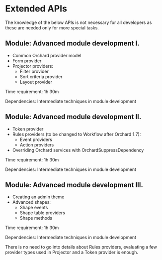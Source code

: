 # Extended APIs



The knowledge of the below APIs is not necessary for all developers as these are needed only for more special tasks.


## Module: Advanced module development I.

- Common Orchard provider model
- Form provider
- Projector providers:
	- Filter provider
	- Sort criteria provider
	- Layout provider

Time requirement: 1h 30m

Dependencies: Intermediate techniques in module development


## Module: Advanced module development II.

- Token provider
- Rules providers (to be changed to Workflow after Orchard 1.7):
	- Event providers
	- Action providers
- Overriding Orchard services with OrchardSuppressDependency

Time requirement: 1h 30m

Dependencies: Intermediate techniques in module development


## Module: Advanced module development III.

- Creating an admin theme
- Advanced shapes:
	- Shape events
	- Shape table providers
	- Shape methods

Time requirement: 1h 30m

Dependencies: Intermediate techniques in module development



There is no need to go into details about Rules providers, evaluating a few provider types used in Projector and a Token provider is enough. 
